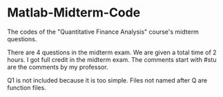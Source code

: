 # Matlab-Midterm-Code
The codes of the "Quantitative Finance Analysis" course's midterm questions. 

There are 4 questions in the midterm exam. We are given a total time of 2 hours.
I got full credit in the midterm exam.
The comments start with #stu are the comments by my professor.

Q1 is not included because it is too simple.
Files not named after Q are function files.

